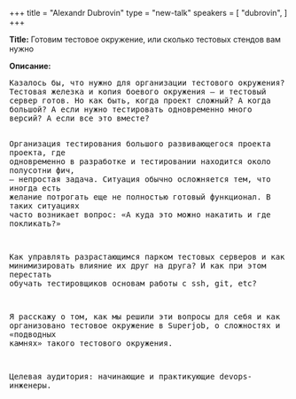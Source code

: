 +++
title = "Alexandr Dubrovin"
type = "new-talk"
speakers = [
        "dubrovin",
]
+++
<div class="span-15  ">
  <div class="span-15  last ">
  <p><strong>Title:</strong>
Готовим тестовое окружение, или сколько тестовых стендов вам нужно
</p>

<p><strong>Описание:</strong></p>

<p><pre style='white-space: pre-wrap;       /* Since CSS 2.1 */
    white-space: -moz-pre-wrap;  /* Mozilla, since 1999 */
    white-space: -pre-wrap;      /* Opera 4-6 */
    white-space: -o-pre-wrap;    /* Opera 7 */
    word-wrap: break-word;     '>
Казалось бы, что нужно для организации тестового окружения? Тестовая железка и копия боевого окружения — и тестовый сервер готов. Но как быть, когда проект сложный? А когда большой? А если нужно тестировать одновременно много версий? А если все это вместе?

Организация тестирования большого развивающегося проекта проекта, где одновременно в разработке и тестировании находится около полусотни фич, — непростая задача. Ситуация обычно осложняется тем, что иногда есть желание потрогать еще не полностью готовый функционал. В таких ситуациях часто возникает вопрос: «А куда это можно накатить и где покликать?»

Как управлять разрастающимся парком тестовых серверов и как минимизировать влияние их друг на друга? И как при этом перестать обучать тестировщиков основам работы с ssh, git, etc?

Я расскажу о том, как мы решили эти вопросы для себя и как организовано тестовое окружение в Superjob, о сложностях и «подводных камнях» такого тестового окружения.

Целевая аудитория: начинающие и практикующие devops-инженеры.

</pre>
</p>
  </div>
</div>